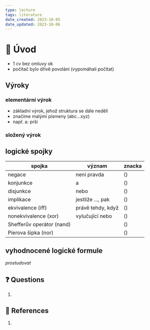 ```yaml
---
type: lecture
tags: literature
date_created: 2023-10-05
date_updated: 2023-10-06
---
```


# 🏫 Úvod

- 1 cv bez omluvy ok
- počítač bylo dřívě povolání (vypomáhali počítat)

## Výroky

### elementární výrok

- základní výrok, jehož struktura se dále nedělí
- značíme malými písmeny (abc...xyz)
- např. a: prší

### složený výrok

## logické spojky

| spojka | význam | znacka |
|---|---|---|
| negace | není pravda | $()$ |
| konjunkce | a  | $()$ |
| disjunkce | nebo | $()$ |
| implikace | jestliže ..., pak | $()$ |
| ekvivalence (iff) | právě tehdy, když | $()$ |
| nonekvivalence (xor) | vylučující nebo | $()$ |
| Shefferův operátor (nand) | | $()$ |
| Pierova šipka (nor) | | $()$ |

## vyhodnocené logické formule

*prostudovat*

## ❓ Questions

1. 

## 🔗 References

1.
